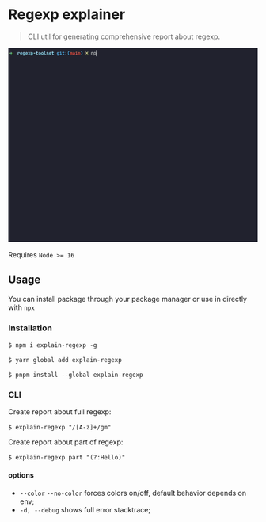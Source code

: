 # Regexp explainer

> CLI util for generating comprehensive report about regexp.

![Example in terminal](./static/example.gif)

Requires `Node >= 16`

## Usage

You can install package through your package manager or use in directly with `npx`

### Installation
```shell
$ npm i explain-regexp -g
```
```shell
$ yarn global add explain-regexp
```
```shell
$ pnpm install --global explain-regexp
```

### CLI
Create report about full regexp:
```shell
$ explain-regexp "/[A-z]+/gm"
```

Create report about part of regexp:
```shell
$ explain-regexp part "(?:Hello)"
```

#### options
  * `--color` `--no-color` forces colors on/off, default behavior depends on env;
  * `-d, --debug` shows full error stacktrace;
